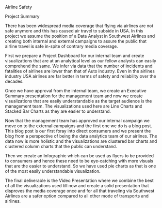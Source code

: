 Airline Safety

Project Summary

There has been widespread media coverage that flying via airlines are not safe anymore and this has caused air travel to subside in USA. In this project we assume the position of a Data Analyst in Southwest Airlines and creating both internal and external campaigns to assure the public that airline travel is safe in-spite of contrary media coverage.

First we prepare a Project Dashboard for our internal team and create visualizations that are at an analytical level as our fellow analysts can easily comprehend the same. We infer via data that the number of incidents and fatalities of airlines are lower than that of Auto industry. Even in the airlines industry USA airlines are far better in terms of safety and reliability over the decades.

Once we have approval from the internal team, we create an Executive Summary presentation for the management team and now we create visualizations that are easily understandable as the target audience is the management team. The visualizations used here are Line Charts and Stacked Bar Charts as they are easier to understand.

Now that the management team has approved our internal campaign we move on to the external campaigns and the first one we do is a blog post. This blog post is our first foray into direct consumers and we present the blog from a perspective of being the data analytics team of our airlines. The data now is more holistic and the visualizations are clustered bar charts and clustered column charts that the public can understand.

Then we create an Infographic which can be used as flyers to be provided to consumers and hence these need to be eye-catching with more visuals that are the easier to understand. So we have used pie charts as that is one of the most easily understandable visualization.

The final deliverable is the Video Presentation where we combine the best of all the visualizations used till now and create a solid presentation that disproves the media coverage once and for all that traveling via Southwest Airlines are a safer option compared to all other mode of transports and airlines.